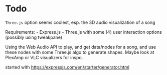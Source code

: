 # Todo
`Three.js` option seems coolest, esp. the 3D audio visualization of a song

Requirements:
	- Express.js
	- Three.js with some (4) user interaction options (possibly using tweakpane)


Using the Web Audio API to play, and get data/nodes for a song, and use these nodes with some Three.js algo to generate shapes. Maybe look at PlexAmp or VLC visualizers for inspo.

started with https://expressjs.com/en/starter/generator.html

